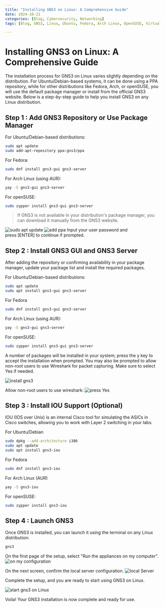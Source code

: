 ```yaml
---
title: "Installing GNS3 on Linux: A Comprehensive Guide"
date: 2024-10-21
categories: [Blog, Cybersecurity, Networking]
tags: [Blog, GNS3, Linux, Ubuntu, Fedora, Arch Linux, OpenSUSE, Virtualization, IT Skills, Networking, CCNA, CompTIA Network+]

---
```


# Installing GNS3 on Linux: A Comprehensive Guide
The installation process for GNS3 on Linux varies slightly depending on the distribution. For Ubuntu/Debian-based systems, it can be done using a PPA repository, while for other distributions like Fedora, Arch, or openSUSE, you will use the default package manager or install from the official GNS3 website. Below is a step-by-step guide to help you install GNS3 on any Linux distribution.

## Step 1 : Add GNS3 Repository or Use Package Manager 
For Ubuntu/Debian-based distributions:
```bash
sudo apt update
sudo add-apt-repository ppa:gns3/ppa

```
For Fedora:

```bash
sudo dnf install gns3-gui gns3-server 
```
For Arch Linux (using AUR):
```bash
yay -S gns3-gui gns3-server
```
For openSUSE:
```bash
sudo zypper install gns3-gui gns3-server
```


> If GNS3 is not available in your distribution's package manager, you can download it manually from the GNS3 website.

![sudo apt update ](assets/GNS3/1.png)
![add ppa ](assets/GNS3/2.png)
Input your user password and press [ENTER] to continue if prompted.

## Step 2 : Install GNS3 GUI and GNS3 Server 
After adding the repository or confirming availability in your package manager, update your package list and install the required packages.

For Ubuntu/Debian-based distributions:
```bash
sudo apt update
sudo apt install gns3-gui gns3-server

```

For Fedora
```bash
sudo dnf install gns3-gui gns3-server
```

For Arch Linux (using AUR):
```bash
yay -S gns3-gui gns3-server
```

For openSUSE:
```bash
sudo zypper install gns3-gui gns3-server

```
A number of packages will be installed in your system; press the y key to accept the installation when prompted. You may also be prompted to allow non-root users to use Wireshark for packet capturing. Make sure to select Yes if needed.

![install gns3](assets/GNS3/5.png)

Allow non-root users to use wireshark:
![press Yes](assets/GNS3/6.png)

## Step 3 : Install IOU Support (Optional)
IOU (IOS over Unix) is an internal Cisco tool for simulating the ASICs in Cisco switches, allowing you to work with Layer 2 switching in your labs.

For Ubuntu/Debian 
```bash
sudo dpkg --add-architecture i386
sudo apt update
sudo apt install gns3-iou

```

For Fedora
```bash
sudo dnf install gns3-iou
```

For Arch Linux (AUR)
```bash
yay -S gns3-iou
```
For openSUSE:
```bash
sudo zypper install gns3-iou
```

## Step 4 : Launch GNS3
Once GNS3 is installed, you can launch it using the terminal on any Linux distribution:
```bash
gns3
```
On the first page of the setup, select "Run the appliances on my computer".
![on my configuration](assets/GNS3/8.png)


On the next screen, confirm the local server configuration.
![local Server](assets/GNS3/9.png)

Complete the setup, and you are ready to start using GNS3 on Linux.

![start gns3 on Linux](assets/GNS3/10.png)

Voila! Your GNS3 installation is now complete and ready for use.


